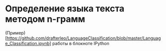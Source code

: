 # Определение языка текста методом n-грамм

(Пример)[https://github.com/drafterleo/LanguageClassification/blob/master/Language_Classification.ipynb] работы в блокноте IPython
